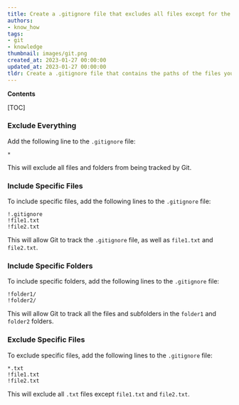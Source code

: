 ```yaml
---
title: Create a .gitignore file that excludes all files except for the specified few
authors:
- know_how
tags:
- git
- knowledge
thumbnail: images/git.png
created_at: 2023-01-27 00:00:00
updated_at: 2023-01-27 00:00:00
tldr: Create a .gitignore file that contains the paths of the files you want to keep track of.
---
```


**Contents**

[TOC]

### Exclude Everything

Add the following line to the `.gitignore` file:

```git
*
```

This will exclude all files and folders from being tracked by Git.

### Include Specific Files

To include specific files, add the following lines to the `.gitignore` file:

```git
!.gitignore
!file1.txt
!file2.txt
```

This will allow Git to track the `.gitignore` file, as well as `file1.txt` and `file2.txt`.

### Include Specific Folders

To include specific folders, add the following lines to the `.gitignore` file:

```git
!folder1/
!folder2/
```

This will allow Git to track all the files and subfolders in the `folder1` and `folder2` folders.

### Exclude Specific Files

To exclude specific files, add the following lines to the `.gitignore` file:

```git
*.txt
!file1.txt
!file2.txt
```

This will exclude all `.txt` files except `file1.txt` and `file2.txt`.
